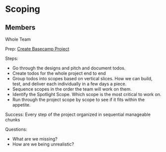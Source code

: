 # Scoping

## Members
Whole Team

Prep: [Create Basecamp Project](https://www.notion.so/companycam/Cycle-Setup-221ad631b5a34e3e8e8302e53b03e1f8)

Steps:
- Go through the designs and pitch and document todos.
- Create todos for the whole project end to end
- Group todos into scopes based on vertical slices. How we can build, test, and deliver each individually in a few days a piece.
- Sequence scopes in the order the team will work on them.
- Identify the Spotlight Scope. Which scope is the most critical to work on.
- Run through the project scope by scope to see if it fits within the appetite.

Success: Every step of the project organized in sequential manageable chunks

Questions:
- What are we missing?
- How are we being unrealistic?
